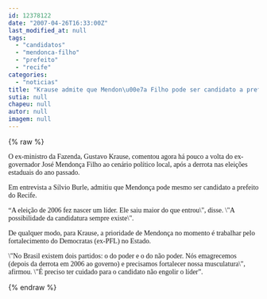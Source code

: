 ```yaml
---
id: 12378122
date: "2007-04-26T16:33:00Z"
last_modified_at: null
tags:
  - "candidatos"
  - "mendonca-filho"
  - "prefeito"
  - "recife"
categories:
  - "noticias"
title: "Krause admite que Mendon\u00e7a Filho pode ser candidato a prefeito do Recife em 2008"
sutia: null
chapeu: null
autor: null
imagem: null
---
```

{% raw %}
<p><P><FONT face=Verdana>O ex-ministro da Fazenda, Gustavo Krause, comentou agora há pouco a volta do ex-governador José Mendonça Filho ao cenário político local, após a derrota nas eleições estaduais do ano passado.</FONT></P></p>
<p><P><FONT face=Verdana>Em entrevista a Sílvio Burle, admitiu que Mendonça pode mesmo ser candidato a prefeito do Recife.</FONT></P></p>
<p><P><FONT face=Verdana>“A eleição de 2006 fez nascer um líder. Ele saiu maior do que entrou\", disse.&nbsp;\"A possibilidade da candidatura sempre existe\". </FONT></P></p>
<p><P><FONT face=Verdana>De qualquer modo, para Krause, a prioridade de Mendonça no momento&nbsp;é trabalhar pelo fortalecimento do&nbsp;Democratas (ex-PFL)&nbsp;no Estado.</FONT></P></p>
<p><P><FONT face=Verdana>\"No Brasil existem dois partidos: o do poder e o do não poder. Nós emagrecemos (depois da derrota em 2006 ao governo) e precisamos fortalecer nossa musculatura\", afirmou. </FONT><FONT face=Verdana>\"É preciso ter cuidado&nbsp;</FONT><FONT face=Verdana>para o candidato não engolir o líder”.</FONT></P> </p>
{% endraw %}